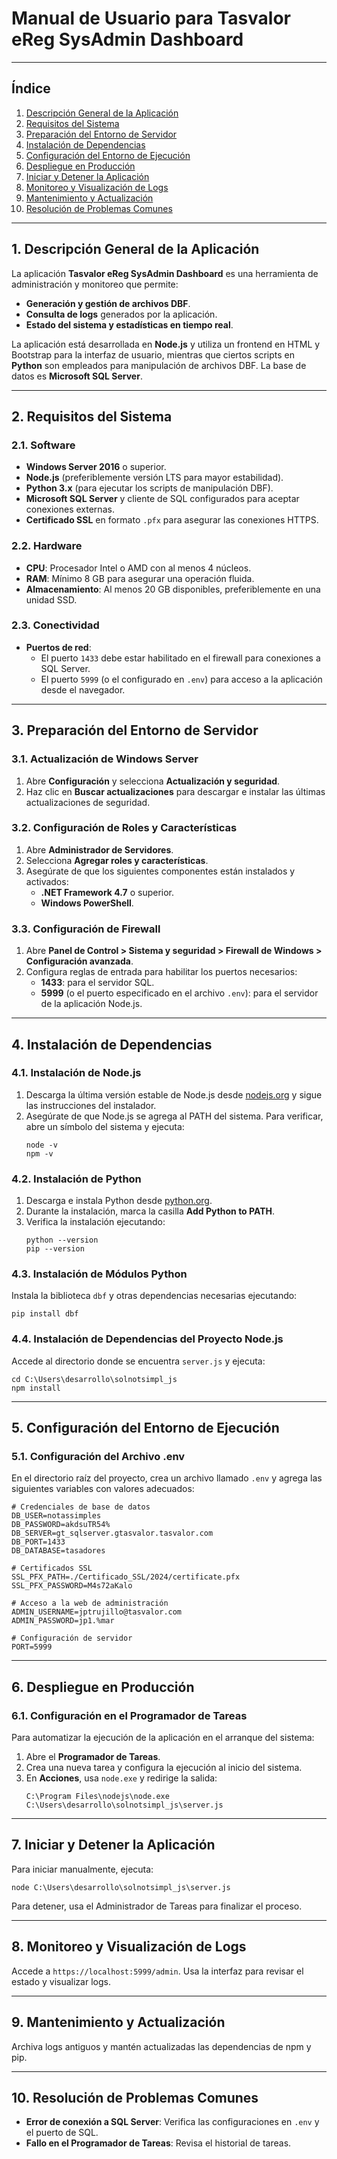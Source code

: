 
# Manual de Usuario para Tasvalor eReg SysAdmin Dashboard

---

## Índice

1. [Descripción General de la Aplicación](#descripción-general-de-la-aplicación)
2. [Requisitos del Sistema](#2-requisitos-del-sistema)
3. [Preparación del Entorno de Servidor](#preparación-del-entorno-de-servidor)
4. [Instalación de Dependencias](#instalación-de-dependencias)
5. [Configuración del Entorno de Ejecución](#configuración-del-entorno-de-ejecución)
6. [Despliegue en Producción](#despliegue-en-producción)
7. [Iniciar y Detener la Aplicación](#iniciar-y-detener-la-aplicación)
8. [Monitoreo y Visualización de Logs](#monitoreo-y-visualización-de-logs)
9. [Mantenimiento y Actualización](#mantenimiento-y-actualización)
10. [Resolución de Problemas Comunes](#resolución-de-problemas-comunes)

---

## 1. Descripción General de la Aplicación

La aplicación **Tasvalor eReg SysAdmin Dashboard** es una herramienta de administración y monitoreo que permite:

- **Generación y gestión de archivos DBF**.
- **Consulta de logs** generados por la aplicación.
- **Estado del sistema y estadísticas en tiempo real**.

La aplicación está desarrollada en **Node.js** y utiliza un frontend en HTML y Bootstrap para la interfaz de usuario, mientras que ciertos scripts en **Python** son empleados para manipulación de archivos DBF. La base de datos es **Microsoft SQL Server**.

---

## 2. Requisitos del Sistema

### 2.1. Software

- **Windows Server 2016** o superior.
- **Node.js** (preferiblemente versión LTS para mayor estabilidad).
- **Python 3.x** (para ejecutar los scripts de manipulación DBF).
- **Microsoft SQL Server** y cliente de SQL configurados para aceptar conexiones externas.
- **Certificado SSL** en formato `.pfx` para asegurar las conexiones HTTPS.

### 2.2. Hardware

- **CPU**: Procesador Intel o AMD con al menos 4 núcleos.
- **RAM**: Mínimo 8 GB para asegurar una operación fluida.
- **Almacenamiento**: Al menos 20 GB disponibles, preferiblemente en una unidad SSD.

### 2.3. Conectividad

- **Puertos de red**:
  - El puerto `1433` debe estar habilitado en el firewall para conexiones a SQL Server.
  - El puerto `5999` (o el configurado en `.env`) para acceso a la aplicación desde el navegador.

---

## 3. Preparación del Entorno de Servidor

### 3.1. Actualización de Windows Server

1. Abre **Configuración** y selecciona **Actualización y seguridad**.
2. Haz clic en **Buscar actualizaciones** para descargar e instalar las últimas actualizaciones de seguridad.

### 3.2. Configuración de Roles y Características

1. Abre **Administrador de Servidores**.
2. Selecciona **Agregar roles y características**.
3. Asegúrate de que los siguientes componentes están instalados y activados:
   - **.NET Framework 4.7** o superior.
   - **Windows PowerShell**.

### 3.3. Configuración de Firewall

1. Abre **Panel de Control > Sistema y seguridad > Firewall de Windows > Configuración avanzada**.
2. Configura reglas de entrada para habilitar los puertos necesarios:
   - **1433**: para el servidor SQL.
   - **5999** (o el puerto especificado en el archivo `.env`): para el servidor de la aplicación Node.js.

---

## 4. Instalación de Dependencias

### 4.1. Instalación de Node.js

1. Descarga la última versión estable de Node.js desde [nodejs.org](https://nodejs.org/) y sigue las instrucciones del instalador.
2. Asegúrate de que Node.js se agrega al PATH del sistema. Para verificar, abre un símbolo del sistema y ejecuta:
   ```
   node -v
   npm -v
   ```

### 4.2. Instalación de Python

1. Descarga e instala Python desde [python.org](https://www.python.org/downloads/).
2. Durante la instalación, marca la casilla **Add Python to PATH**.
3. Verifica la instalación ejecutando:
   ```
   python --version
   pip --version
   ```

### 4.3. Instalación de Módulos Python

Instala la biblioteca `dbf` y otras dependencias necesarias ejecutando:
   ```
   pip install dbf
   ```

### 4.4. Instalación de Dependencias del Proyecto Node.js

Accede al directorio donde se encuentra `server.js` y ejecuta:
   ```
   cd C:\Users\desarrollo\solnotsimpl_js
   npm install
   ```

---

## 5. Configuración del Entorno de Ejecución

### 5.1. Configuración del Archivo .env

En el directorio raíz del proyecto, crea un archivo llamado `.env` y agrega las siguientes variables con valores adecuados:

   ```
   # Credenciales de base de datos
   DB_USER=notassimples
   DB_PASSWORD=akdsuTR54%
   DB_SERVER=gt_sqlserver.gtasvalor.tasvalor.com
   DB_PORT=1433
   DB_DATABASE=tasadores

   # Certificados SSL
   SSL_PFX_PATH=./Certificado_SSL/2024/certificate.pfx
   SSL_PFX_PASSWORD=M4s72aKalo

   # Acceso a la web de administración
   ADMIN_USERNAME=jptrujillo@tasvalor.com
   ADMIN_PASSWORD=jp1.%mar

   # Configuración de servidor
   PORT=5999
   ```

---

## 6. Despliegue en Producción

### 6.1. Configuración en el Programador de Tareas

Para automatizar la ejecución de la aplicación en el arranque del sistema:

1. Abre el **Programador de Tareas**.
2. Crea una nueva tarea y configura la ejecución al inicio del sistema.
3. En **Acciones**, usa `node.exe` y redirige la salida:
   ```
   C:\Program Files\nodejs\node.exe C:\Users\desarrollo\solnotsimpl_js\server.js
   ```

---

## 7. Iniciar y Detener la Aplicación

Para iniciar manualmente, ejecuta:
   ```
   node C:\Users\desarrollo\solnotsimpl_js\server.js
   ```

Para detener, usa el Administrador de Tareas para finalizar el proceso.

---

## 8. Monitoreo y Visualización de Logs

Accede a `https://localhost:5999/admin`. Usa la interfaz para revisar el estado y visualizar logs.

---

## 9. Mantenimiento y Actualización

Archiva logs antiguos y mantén actualizadas las dependencias de npm y pip.

---

## 10. Resolución de Problemas Comunes

- **Error de conexión a SQL Server**: Verifica las configuraciones en `.env` y el puerto de SQL.
- **Fallo en el Programador de Tareas**: Revisa el historial de tareas.

